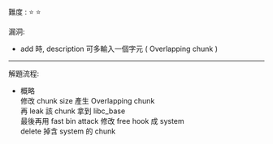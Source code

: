   難度 :  :star: :star:  
  
  漏洞:

  - add 時, description 可多輸入一個字元 ( Overlapping chunk )<br>
       
           
   ---
  
  解題流程:
           
 * 概略 <br>
          修改 chunk size 產生 Overlapping chunk<br>
          再 leak 該 chunk 拿到 libc_base<br>
          最後再用 fast bin attack 修改 free hook 成 system<br>
          delete 掉含 system 的 chunk <br>
 
